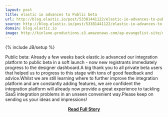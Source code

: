 ```yaml
---
layout: post
title: elastic io advances to Public beta
url: http://blog.elastic.io/post/53381441122/elastic-io-advances-to-public-beta
source: http://blog.elastic.io/post/53381441122/elastic-io-advances-to-public-beta
domain: blog.elastic.io
image: http://kinlane-productions.s3.amazonaws.com/ap-evangelist-site/curated/screenshots/10044_blog_elastic_io.png
---
```

{% include JB/setup %}<p>Public beta: Already a few weeks back elastic.io advanced our integration platform to public beta in a soft launch - now new registrants immediately progress to the designer dashboard.A big thank you to all private beta users that helped us to progress to this stage with tons of good feedback and advice.Whilst we are still learning where to further improve the integration platform and are constantly adding features, we are confident the integration platform will already now provide a great experience to tackling SaaS integration problems in an unseen convenient way.Please keep on sending us your ideas and impressions!</p>
<center><p><a href="http://blog.elastic.io/post/53381441122/elastic-io-advances-to-public-beta" style='padding:25px; font-sze:18px; font-weight: bold;'>Read Full Story</a></p></center>
